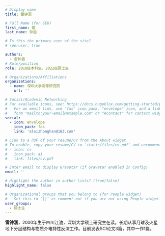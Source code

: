 ```yaml
---
# Display name
title: 雷钟涵

# Full Name (for SEO)
first_name: 雷
last_name: 钟涵

# Is this the primary user of the site?
# speruser: true

authors:
  - 雷钟涵
# Role/position
role: 2018级本科生，2022级硕士生

# Organizations/Affiliations
organizations:
  - name: 深圳大学高等研究院
    url: ''

# Social/Academic Networking
# For available icons, see: https://docs.hugoblox.com/getting-started/page-builder/#icons
#   For an email link, use "fas" icon pack, "envelope" icon, and a link in the
#   form "mailto:your-email@example.com" or "#contact" for contact widget.
social:
  - icon: envelope
    icon_pack: fas
    link: 'aleizhonghan@163.com'

# Link to a PDF of your resume/CV from the About widget.
# To enable, copy your resume/CV to `static/files/cv.pdf` and uncomment the lines below.
# - icon: cv
#   icon_pack: ai
#   link: files/cv.pdf

# Enter email to display Gravatar (if Gravatar enabled in Config)
email: ''

# Highlight the author in author lists? (true/false)
highlight_name: false

# Organizational groups that you belong to (for People widget)
#   Set this to `[]` or comment out if you are not using People widget.
user_groups:
  - 硕士生
---
```


**雷钟涵**，2000年生于四川江油，深圳大学硕士研究生在读。长期从事月球及火星地下分层结构与物质介电特性反演工作。目前发表SCI论文3篇，其中一作1篇。
